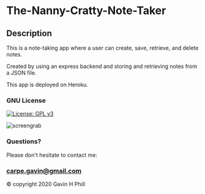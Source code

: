 # The-Nanny-Cratty-Note-Taker

## Description

This is a note-taking app where a user can create, save, retrieve, and delete notes.

Created by using an express backend and storing and retrieving notes from a JSON file.

This app is deployed on Heroku.

### GNU License
[![License: GPL v3](https://img.shields.io/badge/License-GPLv3-blue.svg)](https://www.gnu.org/licenses/gpl-3.0)

![screengrab]()

### Questions?

Please don't hesitate to contact me:

### carpe.gavin@gmail.com

© copyright 2020 Gavin H Phill